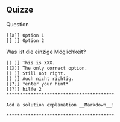 ## Quizze

Question

    [[X]] Option 1
    [[ ]] Option 2

Was ist die einzige Möglichkeit?

    
    [( )] This is XXX.
    [(X)] The only correct option.
    [( )] Still not right.
    [( )] Auch nicht richtig.
    [[?]] *enter your hint*
    [[?]] hilfe 2
    ****************************************

    Add a solution explanation __Markdown__!

    ****************************************
